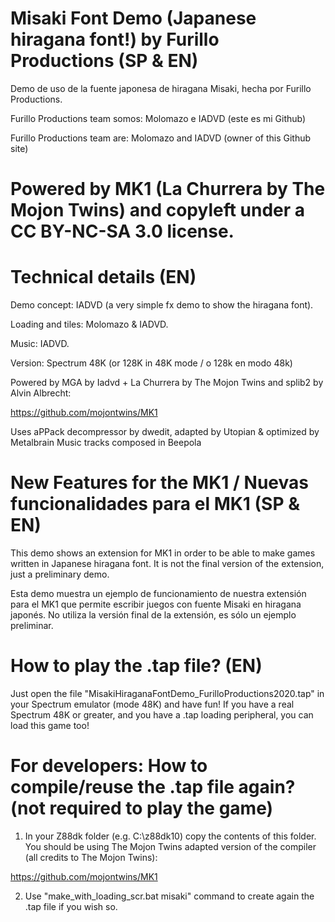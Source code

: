 # Misaki Font Demo (Japanese hiragana font!) by Furillo Productions (SP & EN)

Demo de uso de la fuente japonesa de hiragana Misaki, hecha por Furillo Productions.

Furillo Productions team somos: Molomazo e IADVD (este es mi Github)

Furillo Productions team are: Molomazo and IADVD (owner of this Github site)

# Powered by MK1 (La Churrera by The Mojon Twins) and copyleft under a CC BY-NC-SA 3.0 license.

# Technical details (EN)

Demo concept: IADVD (a very simple fx demo to show the hiragana font).

Loading and tiles: Molomazo & IADVD.

Music: IADVD.

Version: Spectrum 48K (or 128K in 48K mode / o 128k en modo 48k)

Powered by MGA by Iadvd + La Churrera by The Mojon Twins and splib2 by Alvin Albrecht:

https://github.com/mojontwins/MK1

Uses aPPack decompressor by dwedit, adapted by Utopian & optimized by Metalbrain
Music tracks composed in Beepola

# New Features for the MK1 / Nuevas funcionalidades para el MK1 (SP & EN)

This demo shows an extension for MK1 in order to be able to make games written in Japanese hiragana font. It is not the final version of the extension, just a preliminary demo.

Esta demo muestra un ejemplo de funcionamiento de nuestra extensión para el MK1 que permite escribir juegos con fuente Misaki en hiragana japonés. No utiliza la versión final de la extensión, es sólo un ejemplo preliminar.

# How to play the .tap file? (EN)

Just open the file "MisakiHiraganaFontDemo_FurilloProductions2020.tap" in your Spectrum emulator (mode 48K) and have fun! If you have a real Spectrum 48K or greater, and you have a .tap loading peripheral, you can load this game too! 

# For developers: How to compile/reuse the .tap file again? (not required to play the game)

1. In your Z88dk folder (e.g. C:\z88dk10) copy the contents of this folder. You should be using The Mojon Twins adapted version of the compiler (all credits to The Mojon Twins):

https://github.com/mojontwins/MK1

2. Use "make_with_loading_scr.bat misaki" command to create again the .tap file if you wish so.
